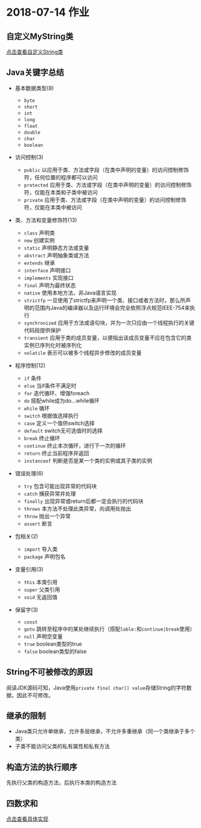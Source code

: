 # 2018-07-14 作业

## 自定义MyString类
[点击查看自定义String类](./MyString.java)

## Java关键字总结
* 基本数据类型(8)
    * `byte` 
    * `short` 
    * `int` 
    * `long`  
    * `float` 
    * `double` 
    * `char` 
    * `boolean`

* 访问控制(3)
    * `public` 以应用于类、方法或字段（在类中声明的变量）的访问控制修饰符，任何位置的程序都可以访问
    * `protected` 应用于类、方法或字段（在类中声明的变量）的访问控制修饰符，仅能在本类和子类中被访问
    * `private` 应用于类、方法或字段（在类中声明的变量）的访问控制修饰符，仅能在本类中被访问

* 类、方法和变量修饰符(13)
    * `class` 声明类
    * `new` 创建实例
    * `static` 声明静态方法或变量
    * `abstract` 声明抽象类或方法
    * `extends` 继承
    * `interface` 声明接口
    * `implements` 实现接口
    * `final` 声明为最终状态
    * `native` 使用本地方法，非Java语言实现
    * `strictfp` 一旦使用了strictfp来声明一个类、接口或者方法时，那么所声明的范围内Java的编译器以及运行环境会完全依照浮点规范IEEE-754来执行
    * `synchronized` 应用于方法或语句块，并为一次只应由一个线程执行的关键代码段提供保护
    * `transient` 应用于类的成员变量，以便指出该成员变量不应在包含它的类实例已序列化时被序列化
    * `volatile` 表示可以被多个线程异步修改的成员变量

* 程序控制(12)
    * `if` 条件
    * `else` 当if条件不满足时
    * `for` 迭代循环、增强foreach
    * `do` 搭配while成为do...while循环
    * `while` 循环
    * `switch` 根据值选择执行
    * `case` 定义一个值供switch选择
    * `default` switch无可选值时的选择
    * `break` 终止循环
    * `continue` 终止本次循环，进行下一次的循环
    * `return` 终止当前程序并返回
    * `instanceof` 判断是否是某一个类的实例或其子类的实例

* 错误处理(6)
    * `try` 包含可能出现异常的代码块
    * `catch` 捕获异常并处理
    * `finally` 出现异常或return后都一定会执行的代码块
    * `throws` 本方法不处理此类异常，向调用处抛出
    * `throw` 抛出一个异常
    * `assert` 断言

* 包相关(2)
    * `import` 导入类
    * `package` 声明包名

* 变量引用(3)
    * `this` 本类引用
    * `super` 父类引用
    * `void` 无返回值

* 保留字(3)
    * `const` 
    * `goto` 跳转至程序中的某处继续执行（搭配`lable:`和`continue|break`使用）
    * `null` 声明空变量 
    * `true` boolean类型的true
    * `false` boolean类型的false

## String不可被修改的原因
阅读JDK源码可知，Java使用`private final char[] value`存储String的字符数据，因此不可修改。

## 继承的限制
* Java类只允许单继承，允许多层继承，不允许多重继承（同一个类继承于多个类）
* 子类不能访问父类的私有属性和私有方法

## 构造方法的执行顺序
先执行父类的构造方法，后执行本类的构造方法

## 四数求和
[点击查看具体实现](./Works.java)

